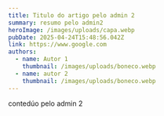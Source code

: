 ```yaml
---
title: Titulo do artigo pelo admin 2
summary: resumo pelo admin2
heroImage: /images/uploads/capa.webp
pubDate: 2025-04-24T15:48:56.042Z
link: https://www.google.com
authors:
  - name: Autor 1
    thumbnail: /images/uploads/boneco.webp
  - name: autor 2
    thumbnail: /images/uploads/boneco.webp
---
```

c﻿ontedúo pelo admin 2